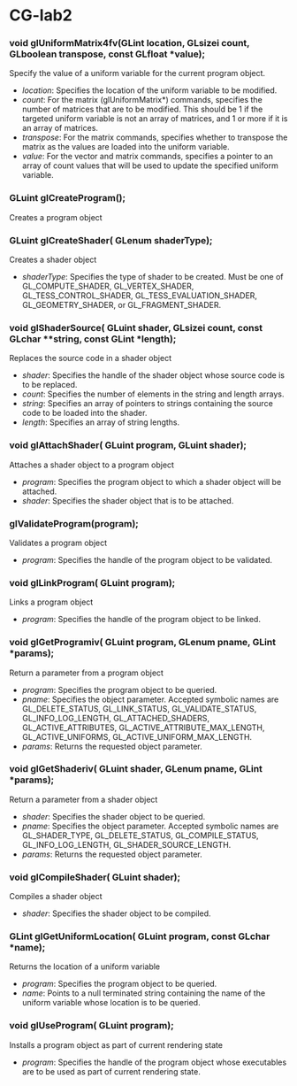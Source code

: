 # CG-lab2

### void glUniformMatrix4fv(GLint location, GLsizei count, GLboolean transpose, const GLfloat \*value);
Specify the value of a uniform variable for the current program object.
  - *location*: Specifies the location of the uniform variable to be modified.
  - *count*: For the matrix (glUniformMatrix*) commands, specifies the number of matrices that are to be modified. This should be 1 if the targeted uniform variable is not an array of matrices, and 1 or more if it is an array of matrices.
  - *transpose*: For the matrix commands, specifies whether to transpose the matrix as the values are loaded into the uniform variable.
  - *value*: For the vector and matrix commands, specifies a pointer to an array of count values that will be used to update the specified uniform variable.


### GLuint glCreateProgram();
Creates a program object


### GLuint glCreateShader( GLenum shaderType);
Creates a shader object
  - *shaderType*: Specifies the type of shader to be created. Must be one of GL_COMPUTE_SHADER, GL_VERTEX_SHADER, GL_TESS_CONTROL_SHADER, GL_TESS_EVALUATION_SHADER, GL_GEOMETRY_SHADER, or GL_FRAGMENT_SHADER.


### void glShaderSource( GLuint shader, GLsizei count, const GLchar **string, const GLint \*length);
Replaces the source code in a shader object
  - *shader*: Specifies the handle of the shader object whose source code is to be replaced.
  - *count*: Specifies the number of elements in the string and length arrays.
  - *string*: Specifies an array of pointers to strings containing the source code to be loaded into the shader.
  - *length*: Specifies an array of string lengths.


### void glAttachShader(	GLuint program, GLuint shader);
Attaches a shader object to a program object
  - *program*: Specifies the program object to which a shader object will be attached.
  - *shader*: Specifies the shader object that is to be attached.


### glValidateProgram(program);
Validates a program object
  - *program*: Specifies the handle of the program object to be validated.


### void glLinkProgram( GLuint program);
Links a program object
  - *program*: Specifies the handle of the program object to be linked.


### void glGetProgramiv(	GLuint program, GLenum pname, GLint \*params);
Return a parameter from a program object
  - *program*: Specifies the program object to be queried.
  - *pname*: Specifies the object parameter. Accepted symbolic names are GL_DELETE_STATUS, GL_LINK_STATUS, GL_VALIDATE_STATUS, GL_INFO_LOG_LENGTH, GL_ATTACHED_SHADERS, GL_ACTIVE_ATTRIBUTES, GL_ACTIVE_ATTRIBUTE_MAX_LENGTH, GL_ACTIVE_UNIFORMS, GL_ACTIVE_UNIFORM_MAX_LENGTH.
  - *params*: Returns the requested object parameter.


### void glGetShaderiv( GLuint shader, GLenum pname, GLint \*params);
Return a parameter from a shader object
  - *shader*: Specifies the shader object to be queried.
  - *pname*: Specifies the object parameter. Accepted symbolic names are GL_SHADER_TYPE, GL_DELETE_STATUS, GL_COMPILE_STATUS, GL_INFO_LOG_LENGTH, GL_SHADER_SOURCE_LENGTH.
  - *params*: Returns the requested object parameter.


### void glCompileShader( GLuint shader);
Compiles a shader object
  - *shader*: Specifies the shader object to be compiled.


### GLint glGetUniformLocation( GLuint program, const GLchar \*name);
Returns the location of a uniform variable
  - *program*: Specifies the program object to be queried.
  - *name*: Points to a null terminated string containing the name of the uniform variable whose location is to be queried.


### void glUseProgram(	GLuint program);
Installs a program object as part of current rendering state
  - *program*: Specifies the handle of the program object whose executables are to be used as part of current rendering state.


